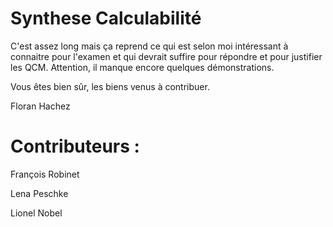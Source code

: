 Synthese Calculabilité
======================

C'est assez long mais ça reprend ce qui est selon moi intéressant à connaitre
pour l'examen et qui devrait suffire pour répondre et pour justifier les QCM.
Attention, il manque encore quelques démonstrations.

Vous êtes bien sûr, les biens venus à contribuer.

Floran Hachez

Contributeurs :
===============

François Robinet

Lena Peschke

Lionel Nobel

